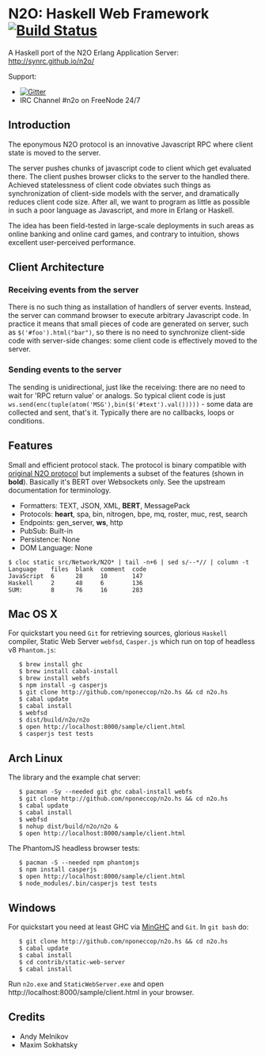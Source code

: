 N2O: Haskell Web Framework [![Build Status](https://secure.travis-ci.org/nponeccop/n2o.hs.png?branch=master)](http://travis-ci.org/nponeccop/n2o.hs)
==========================

A Haskell port of the N2O Erlang Application Server: http://synrc.github.io/n2o/


Support:

* [![Gitter](https://badges.gitter.im/Join%20Chat.svg)](https://gitter.im/nponeccop/n2o.hs?utm_source=badge&utm_medium=badge&utm_campaign=pr-badge&utm_content=badge)
* IRC Channel #n2o on FreeNode 24/7

Introduction
------------

The eponymous N2O protocol is an innovative Javascript RPC where client state is moved to the server. 

The server pushes chunks of javascript code to client which get evaluated there. The client pushes browser clicks to the server to the handled there. Achieved statelessness of client code obviates such things as synchronization of client-side models with the server, and dramatically reduces client code size. After all, we want to program as little as possible in such a poor language as 
Javascript, and more in Erlang or Haskell.

The idea has been field-tested in large-scale deployments in such areas as online banking and online card games, and contrary to intuition, shows excellent user-perceived performance.

Client Architecture
-------------------

### Receiving events from the server

There is no such thing as installation of handlers of server events. Instead, the server can command browser to execute arbitrary Javascript code. In practice it means that small pieces of code are generated on server, such as `$('#foo').html("bar")`, so there is no need to synchronize client-side code with server-side changes: some client code is effectively moved to the server.

### Sending events to the server

The sending is unidirectional, just like the receiving: there are no need to wait for 'RPC return value' or analogs. So typical client code is just `ws.send(enc(tuple(atom('MSG'),bin($('#text').val()))))` - some data are collected and sent, that's it. Typically there are no callbacks, loops or conditions.

Features
--------

Small and efficient protocol stack. The protocol is binary compatible with [original N2O protocol](http://5ht.co/n2o.htm) but implements a subset of the features (shown in **bold**). Basically it's BERT over Websockets only. See the upstream documentation for terminology.

* Formatters: TEXT, JSON, XML, **BERT**, MessagePack
* Protocols: **heart**, spa, bin, nitrogen, bpe, mq, roster, muc, rest, search
* Endpoints: gen_server, **ws**, http
* PubSub: Built-in
* Persistence: None
* DOM Language: None

```
$ cloc static src/Network/N2O* | tail -n+6 | sed s/--*// | column -t
Language    files  blank  comment  code
JavaScript  6      28     10       147
Haskell     2      48     6        136
SUM:        8      76     16       283
```

Mac OS X
--------

For quickstart you need `Git` for retrieving sources, glorious `Haskell` compiler, Static Web Server `webfsd`, `Casper.js` which run on top of headless v8 `Phantom.js`:

```
   $ brew install ghc
   $ brew install cabal-install
   $ brew install webfs
   $ npm install -g casperjs
   $ git clone http://github.com/nponeccop/n2o.hs && cd n2o.hs
   $ cabal update
   $ cabal install
   $ webfsd
   $ dist/build/n2o/n2o
   $ open http://localhost:8000/sample/client.html
   $ casperjs test tests
```

Arch Linux
----------

The library and the example chat server:
```
   $ pacman -Sy --needed git ghc cabal-install webfs
   $ git clone http://github.com/nponeccop/n2o.hs && cd n2o.hs
   $ cabal update
   $ cabal install
   $ webfsd
   $ nohup dist/build/n2o/n2o &
   $ open http://localhost:8000/sample/client.html
```
The PhantomJS headless browser tests:
```
   $ pacman -S --needed npm phantomjs
   $ npm install casperjs
   $ open http://localhost:8000/sample/client.html
   $ node_modules/.bin/casperjs test tests
```

Windows
-------

For quickstart you need at least GHC via [MinGHC](https://github.com/fpco/minghc/releases/download/2015-12-04/minghc-7.10.2-x86_64.exe) and `Git`. In `git bash` do:

```
   $ git clone http://github.com/nponeccop/n2o.hs && cd n2o.hs
   $ cabal update
   $ cabal install
   $ cd contrib/static-web-server
   $ cabal install 
```

Run `n2o.exe` and `StaticWebServer.exe` and open http://localhost:8000/sample/client.html in your browser.

Credits
-------

* Andy Melnikov
* Maxim Sokhatsky
